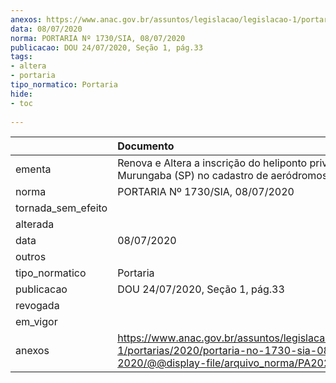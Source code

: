 ```yaml
---
anexos: https://www.anac.gov.br/assuntos/legislacao/legislacao-1/portarias/2020/portaria-no-1730-sia-08-07-2020/@@display-file/arquivo_norma/PA2020-1730.pdf
data: 08/07/2020
norma: PORTARIA Nº 1730/SIA, 08/07/2020
publicacao: DOU 24/07/2020, Seção 1, pág.33
tags:
- altera
- portaria
tipo_normatico: Portaria
hide: 
- toc 
 
---
```


|                    | Documento                                                                                                                                            |
|:-------------------|:-----------------------------------------------------------------------------------------------------------------------------------------------------|
| ementa             | Renova e Altera a inscrição do heliponto privado Fazenda Murungaba (SP) no cadastro de aeródromos.                                                   |
| norma              | PORTARIA Nº 1730/SIA, 08/07/2020                                                                                                                     |
| tornada_sem_efeito |                                                                                                                                                      |
| alterada           |                                                                                                                                                      |
| data               | 08/07/2020                                                                                                                                           |
| outros             |                                                                                                                                                      |
| tipo_normatico     | Portaria                                                                                                                                             |
| publicacao         | DOU 24/07/2020, Seção 1, pág.33                                                                                                                      |
| revogada           |                                                                                                                                                      |
| em_vigor           |                                                                                                                                                      |
| anexos             | https://www.anac.gov.br/assuntos/legislacao/legislacao-1/portarias/2020/portaria-no-1730-sia-08-07-2020/@@display-file/arquivo_norma/PA2020-1730.pdf |